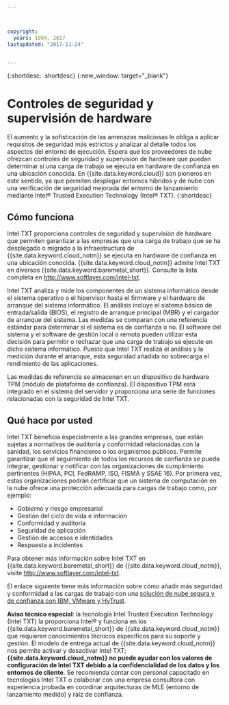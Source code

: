 ```yaml
---



copyright:
  years: 1994, 2017
lastupdated: "2017-11-24"


---
```


{:shortdesc: .shortdesc}
{:new_window: target="_blank"}

# Controles de seguridad y supervisión de hardware

El aumento y la sofisticación de las amenazas maliciosas le obliga a aplicar requisitos de seguridad más estrictos y analizar al detalle todos los aspectos del entorno de ejecución. Espera que los proveedores de nube ofrezcan controles de seguridad y supervisión de hardware que puedan determinar si una carga de trabajo se ejecuta en hardware de confianza en una ubicación conocida. En {{site.data.keyword.cloud}} son pioneros en este sentido, ya que permiten desplegar entornos híbridos y de nube con una verificación de seguridad mejorada del entorno de lanzamiento mediante Intel&reg; Trusted Execution Technology (Intel&reg; TXT). {:shortdesc}

## Cómo funciona

Intel TXT proporciona controles de seguridad y supervisión de hardware que permiten garantizar a las empresas que una carga de trabajo que se ha desplegado o migrado a la infraestructura de {{site.data.keyword.cloud_notm}} se ejecuta en hardware de confianza en una ubicación conocida. {{site.data.keyword.cloud_notm}} admite Intel TXT en diversos {{site.data.keyword.baremetal_short}}. Consulte la lista completa en http://www.softlayer.com/intel-txt.

Intel TXT analiza y mide los componentes de un sistema informático desde el sistema operativo o el hipervisor hasta el firmware y el hardware de arranque del sistema informático. El análisis incluye el sistema básico de entrada/salida (BIOS), el registro de arranque principal (MBR) y el cargador de arranque del sistema. Las medidas se comparan con una referencia estándar para determinar si el sistema es de confianza o no. El software del sistema y el software de gestión local o remota pueden utilizar esta decisión para permitir o rechazar que una carga de trabajo se ejecute en dicho sistema informático. Puesto que Intel TXT realiza el análisis y la medición durante el arranque, esta seguridad añadida no sobrecarga el rendimiento de las aplicaciones.

Las medidas de referencia se almacenan en un dispositivo de hardware TPM (módulo de plataforma de confianza). El dispositivo TPM está integrado en el sistema del servidor y proporciona una serie de funciones relacionadas con la seguridad de Intel TXT.

## Qué hace por usted

Intel TXT beneficia especialmente a las grandes empresas, que están sujetas a normativas de auditoría y conformidad relacionadas con la sanidad, los servicios financieros o los organismos públicos. Permite garantizar que el seguimiento de todos los recursos de confianza se pueda integrar, gestionar y notificar con las organizaciones de cumplimiento pertinentes (HIPAA, PCI, FedRAMP, ISO, FISMA y SSAE 16). Por primera vez, estas organizaciones podrán certificar que un sistema de computación en la nube ofrece una protección adecuada para cargas de trabajo como, por ejemplo:

* Gobierno y riesgo empresarial
* Gestión del ciclo de vida e información
* Conformidad y auditoría
* Seguridad de aplicación
* Gestión de accesos e identidades
* Respuesta a incidentes

Para obtener más información sobre Intel TXT en {{site.data.keyword.baremetal_short}} de {{site.data.keyword.cloud_notm}}, visite http://www.softlayer.com/intel-txt.

El enlace siguiente tiene más información sobre cómo añadir más seguridad y conformidad a las cargas de trabajo con una [solución de nube segura y de confianza con IBM, VMware y HyTrust](http://wpc.c320.edgecastcdn.net/00C320/DeploymentGuide_IBM_Intel_HyTrust_VMware_v1%200.pdf).

**Aviso técnico especial**: la tecnología Intel Trusted Execution Technology (Intel TXT) la proporciona Intel&reg; y funciona en los {{site.data.keyword.baremetal_short}} de {{site.data.keyword.cloud_notm}} que requieren conocimientos técnicos específicos para su soporte y gestión. El modelo de entrega actual de {{site.data.keyword.cloud_notm}} nos permite activar y desactivar Intel TXT; **{{site.data.keyword.cloud_notm}} no puede ayudar con los valores de configuración de Intel TXT debido a la confidencialidad de los datos y los entornos de cliente**. Se recomienda contar con personal capacitado en tecnologías Intel TXT o colaborar con una empresa consultora con experiencia probada en coordinar arquitecturas de MLE (entorno de lanzamiento medido) y raíz de confianza.
